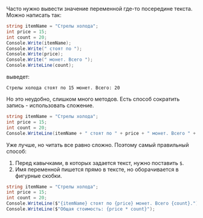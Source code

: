 Часто нужно вывести значение переменной где-то посередине текста. Можно написать так:
```cs
string itemName = "Стрелы холода";
int price = 15;
int count = 20;
Сonsole.Write(itemName);
Console.Write(" стоят по ");
Console.Write(price);
Console.Write(" монет. Всего ");
Console.WriteLine(count);
```
выведет:
```
Стрелы холода стоят по 15 монет. Всего: 20
```
Но это неудобно, слишком много методов. Есть способ сократить запись - использовать сложение.
```csharp
string itemName = "Стрелы холода";
int price = 15;
int count = 20;
Сonsole.WriteLine(itemName + " стоят по " + price + " монет. Всего " + count);
```
Уже лучше, но читать все равно сложно. Поэтому самый правильный способ:
1. Перед кавычками, в которых задается текст, нужно поставить `$`.
1. Имя переменной пишется прямо в тексте, но оборачивается в фигурные скобки.
```csharp
string itemName = "Стрелы холода";
int price = 15;
int count = 20;
Сonsole.WriteLine($"{itemName} стоят по {price} монет. Всего {count}.");
Сonsole.WriteLine($"Общая стоимость: {price * count}");
```
